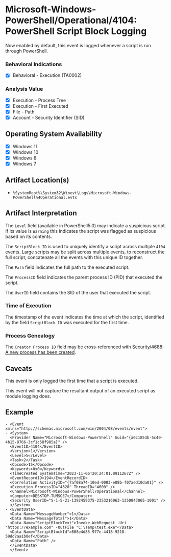 # Microsoft-Windows-PowerShell/Operational/4104: PowerShell Script Block Logging
Now enabled by default, this event is logged whenever a script is run through PowerShell. 

### Behavioral Indications
 - [x] Behavioral - Execution (TA0002)

### Analysis Value
 - [x] Execution - Process Tree
 - [x] Execution - First Executed
 - [x] File - Path
 - [x] Account - Security Identifier (SID)
 
## Operating System Availability
 - [x] Windows 11
 - [x] Windows 10
 - [x] Windows 8
 - [x] Windows 7

## Artifact Location(s)
- `%SystemRoot%\System32\Winevt\Logs\Microsoft-Windows-PowerShell%4Operational.evtx`

## Artifact Interpretation

The `Level` field (available in PowerShell5.0) may indicate a suspicious script. If its value is `Warning` this indicates the script was flagged as suspicious based on its contents. 

The `ScriptBlock ID` is used to uniquely identify a script across multiple `4104` events. Large scripts may be split across multiple events, to reconstruct the full script, concatenate all the events with this unique ID together. 

The `Path` field indicates the full path to the executed script. 

The `ProcessID` field indicates the parent process ID (PID) that executed the script. 

The `UserID` field contains the SID of the user that executed the script. 

### Time of Execution
The timestamp of the event indicates the time at which the script, identified by the field `ScriptBlock ID` was executed for the first time. 

### Process Genealogy
The `Creator Process ID` field may be cross-referenced with [Security/4688: A new process has been created](execution/evtx-4688-process-created.md).

## Caveats
This event is only logged the first time that a script is executed.

This event will not capture the resultant output of an executed script as module logging does. 

## Example

```
- <Event xmlns="http://schemas.microsoft.com/win/2004/08/events/event">
- <System>
  <Provider Name="Microsoft-Windows-PowerShell" Guid="{a0c1853b-5c40-4b15-8766-3cf1c58f985a}" /> 
  <EventID>4104</EventID> 
  <Version>1</Version> 
  <Level>5</Level> 
  <Task>2</Task> 
  <Opcode>15</Opcode> 
  <Keywords>0x0</Keywords> 
  <TimeCreated SystemTime="2023-11-06T20:24:01.8911267Z" /> 
  <EventRecordID>194</EventRecordID> 
  <Correlation ActivityID="{7af08a74-10ed-0003-e08b-f07aed10da01}" /> 
  <Execution ProcessID="4328" ThreadID="4600" /> 
  <Channel>Microsoft-Windows-PowerShell/Operational</Channel> 
  <Computer>DESKTOP-TUMSOE7</Computer> 
  <Security UserID="S-1-5-21-1392459375-2353216063-1350843065-1001" /> 
  </System>
- <EventData>
  <Data Name="MessageNumber">1</Data> 
  <Data Name="MessageTotal">1</Data> 
  <Data Name="ScriptBlockText">Invoke-WebRequest -Uri "https://example.com" -OutFile "C:\Temp\test.exe"</Data> 
  <Data Name="ScriptBlockId">808e4d85-977e-4418-9218-59dd2aa1b0ef</Data> 
  <Data Name="Path" /> 
  </EventData>
  </Event>
```